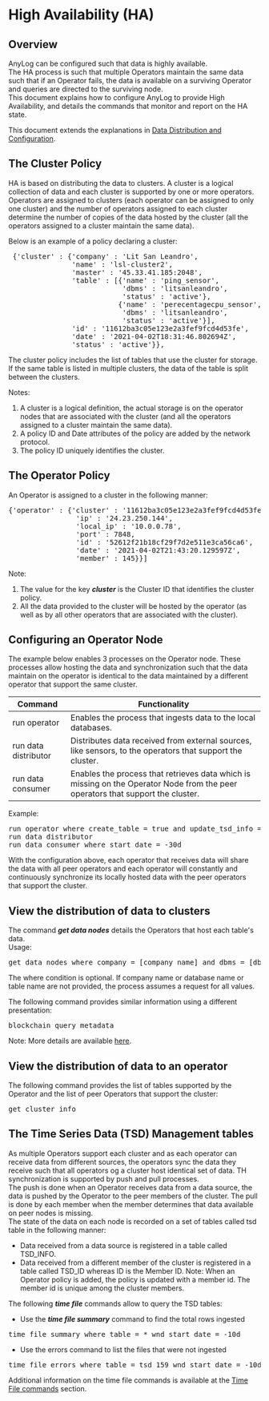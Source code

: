 # High Availability (HA)

## Overview

AnyLog can be configured such that data is highly available.  
The HA process is such that multiple Operators maintain the same data such that if an Operator fails, the data is available on a surviving Operator and queries 
are directed to the surviving node.    
This document explains how to configure AnyLog to provide High Availability, and details the commands that monitor and report on the HA state.

This document extends the explanations in [Data Distribution and Configuration](https://github.com/AnyLog-co/documentation/blob/master/data%20distribution%20and%20configuration.md#data-distribution-and-configuration).

## The Cluster Policy

HA is based on distributing the data to clusters. A cluster is a logical collection of data and each cluster is supported by
one or more operators. Operators are assigned to clusters (each operator can be assigned to only one cluster) and the number of
operators assigned to each cluster determine the number of copies of the data hosted by the cluster (all the operators assigned to a cluster maintain the same data).  

Below is an example of a policy declaring a cluster:

<pre>
 {'cluster' : {'company' : 'Lit San Leandro',
               'name' : 'lsl-cluster2',
               'master' : '45.33.41.185:2048',
               'table' : [{'name' : 'ping_sensor',
                           'dbms' : 'litsanleandro',
                           'status' : 'active'},
                          {'name' : 'perecentagecpu_sensor',
                           'dbms' : 'litsanleandro',
                           'status' : 'active'}],
               'id' : '11612ba3c05e123e2a3fef9fcd4d53fe',
               'date' : '2021-04-02T18:31:46.802694Z',
               'status' : 'active'}},
</pre>

The cluster policy includes the list of tables that use the cluster for storage. If the same table is listed in multiple clusters,
the data of the table is split between the clusters.  

Notes: 
1) A cluster is a logical definition, the actual storage is on the operator nodes that are associated with the cluster (and all the operators assigned to a cluster maintain the same data).
2) A policy ID and Date attributes of the policy are added by the network protocol.
3) The policy ID uniquely identifies the cluster.

## The Operator Policy

An Operator is assigned to a cluster in the following manner:

<pre>
{'operator' : {'cluster' : '11612ba3c05e123e2a3fef9fcd4d53fe',
                'ip' : '24.23.250.144',
                'local_ip' : '10.0.0.78',
                'port' : 7848,
                'id' : '52612f21b18cf29f7d2e511e3ca56ca6',
                'date' : '2021-04-02T21:43:20.129597Z',
                'member' : 145}}]
</pre>

Note: 
1) The value for the key ***cluster*** is the Cluster ID that identifies the cluster policy.
2) All the data provided to the cluster will be hosted by the operator (as well as by all other operators that are associated with the cluster).

## Configuring an Operator Node

The example below enables 3 processes on the Operator node. These processes allow hosting the data and synchronization such that 
the data maintain on the operator is identical to the data maintained by a different operator that support the same cluster.

| Command        | Functionality  |
| ---------- | -------| 
| run operator | Enables the process that ingests data to the local databases. |
| run data distributor | Distributes data received from external sources, like sensors, to the operators that support the cluster. |
| run data consumer | Enables the process that retrieves data which is missing on the Operator Node from the peer operators that support the cluster. |

Example:

<pre>
run operator where create_table = true and update_tsd_info = true and archive = true and distributor = true
run data distributor
run data consumer where start_date = -30d 
</pre>

With the configuration above, each operator that receives data will share the data with all peer operators and each operator will constantly and continuously
synchronize its locally hosted data with the peer operators that support the cluster.

## View the distribution of data to clusters

The command ***get data nodes*** details the Operators that host each table's data.  
Usage:
<pre>
get data nodes where company = [company name] and dbms = [dbms name] and table = [table name]  
</pre>

The where condition is optional. If company name or database name or table name are not provided, the process assumes a 
request for all values.

The following command provides similar information using a different presentation:
<pre>
blockchain query metadata
</pre>
Note: More details are available [here](https://github.com/AnyLog-co/documentation/blob/master/data%20distribution%20and%20configuration.md#view-data-distribution-policies).

## View the distribution of data to an operator

The following command provides the list of tables supported by the Operator and the list of peer Operators that support the cluster:
<pre>
get cluster info
</pre>

## The Time Series Data (TSD) Management tables

As multiple Operators support each cluster and as each operator can receive data from different sources, the operators sync the data they receive
such that all operators og a cluster host identical set of data.
TH synchronization is supported by push and pull processes.  
The push is done when an Operator receives data from a data source, the data is pushed by the Operator to the peer members of the cluster.
The pull is done by each member when the member determines that data available on peer nodes is missing.  
The state of the data on each node is recorded on a set of tables called tsd table in the following manner:  
* Data received from a data source is registered in a table called TSD_INFO.
* Data received from a different member of the cluster is registered in a table called TSD_ID whereas ID is the Member ID.
Note: When an Operator policy is added, the policy is updated with a member id. The member id is unique among the cluster members.
  
The following ***time file*** commands allow to query the TSD tables:

* Use the ***time file summary*** command to find the total rows ingested
<pre>
time file summary where table = * wnd start_date = -10d
</pre>

* Use the errors command to list the files that were not ingested
<pre>
time file errors where table = tsd_159 wnd start_date = -10d
</pre>

Additional information on the time file commands is available at the [Time File commands](https://github.com/AnyLog-co/documentation/blob/master/managing%20data%20files%20status.md#time-file-commands) section.
